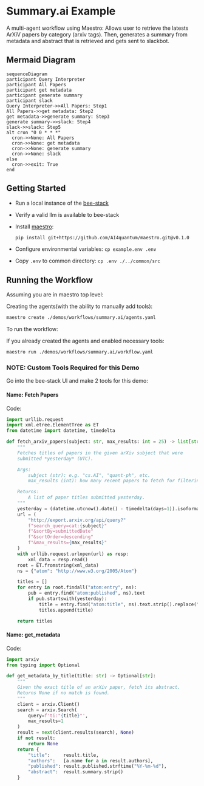 # Summary.ai Example

A multi-agent workflow using Maestro: Allows user to retrieve the latests ArXiV papers by category (arxiv tags). Then, generates a summary from metadata and abstract that is retrieved and gets sent to slackbot.

## Mermaid Diagram

<!-- MERMAID_START -->
```mermaid
sequenceDiagram
participant Query Interpreter
participant All Papers
participant get metadata
participant generate summary
participant slack
Query Interpreter->>All Papers: Step1
All Papers->>get metadata: Step2
get metadata->>generate summary: Step3
generate summary->>slack: Step4
slack->>slack: Step5
alt cron "0 0 * * *"
  cron->>None: All Papers
  cron->>None: get metadata
  cron->>None: generate summary
  cron->>None: slack
else
  cron->>exit: True
end
```
<!-- MERMAID_END -->

## Getting Started

* Run a local instance of the [bee-stack](https://github.com/i-am-bee/bee-stack/blob/main/README.md)

* Verify a valid llm is available to bee-stack

* Install [maestro](https://github.com/AI4quantum/maestro): 
   ```bash
   pip install git+https://github.com/AI4quantum/maestro.git@v0.1.0
   ```

* Configure environmental variables: `cp example.env .env`

* Copy `.env` to common directory: `cp .env ./../common/src`

## Running the Workflow

Assuming you are in maestro top level:

Creating the agents(with the ability to manually add tools):
````bash
maestro create ./demos/workflows/summary.ai/agents.yaml
````

To run the workflow:

If you already created the agents and enabled necessary tools:
```bash
maestro run ./demos/workflows/summary.ai/workflow.yaml
```

### NOTE: Custom Tools Required for this Demo

Go into the bee-stack UI and make 2 tools for this demo:

#### Name: Fetch Papers

Code:

```Python
import urllib.request
import xml.etree.ElementTree as ET
from datetime import datetime, timedelta

def fetch_arxiv_papers(subject: str, max_results: int = 25) -> list[str]:
    """
    Fetches titles of papers in the given arXiv subject that were
    submitted *yesterday* (UTC).

    Args:
        subject (str): e.g. "cs.AI", "quant-ph", etc.
        max_results (int): how many recent papers to fetch for filtering.

    Returns:
        A list of paper titles submitted yesterday.
    """
    yesterday = (datetime.utcnow().date() - timedelta(days=1)).isoformat()
    url = (
        "http://export.arxiv.org/api/query?"
        f"search_query=cat:{subject}"
        f"&sortBy=submittedDate"
        f"&sortOrder=descending"
        f"&max_results={max_results}"
    )
    with urllib.request.urlopen(url) as resp:
        xml_data = resp.read()
    root = ET.fromstring(xml_data)
    ns = {"atom": "http://www.w3.org/2005/Atom"}

    titles = []
    for entry in root.findall("atom:entry", ns):
        pub = entry.find("atom:published", ns).text
        if pub.startswith(yesterday):
            title = entry.find("atom:title", ns).text.strip().replace("\n", " ")
            titles.append(title)

    return titles
```

#### Name: get_metadata

Code:

```Python
import arxiv
from typing import Optional

def get_metadata_by_title(title: str) -> Optional[str]:
    """
    Given the exact title of an arXiv paper, fetch its abstract.
    Returns None if no match is found.
    """
    client = arxiv.Client()
    search = arxiv.Search(
        query=f'ti:"{title}"',
        max_results=1
    )
    result = next(client.results(search), None)
    if not result:
        return None
    return {
        "title":     result.title,
        "authors":   [a.name for a in result.authors],
        "published": result.published.strftime("%Y-%m-%d"),
        "abstract":  result.summary.strip()
    }
```
